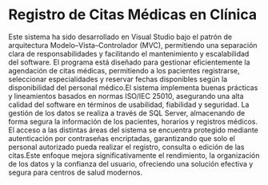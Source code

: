 # Registro de Citas Médicas en Clínica 
Este sistema ha sido desarrollado en Visual Studio bajo el patrón de arquitectura Modelo–Vista–Controlador (MVC), permitiendo una separación clara de responsabilidades y facilitando el mantenimiento y escalabilidad del software. El programa está diseñado para gestionar eficientemente la agendación de citas médicas, permitiendo a los pacientes registrarse, seleccionar especialidades y reservar fechas disponibles según la disponibilidad del personal médico.El sistema implementa buenas prácticas y lineamientos basados en normas ISO/IEC 25010, asegurando una alta calidad del software en términos de usabilidad, fiabilidad y seguridad. La gestión de los datos se realiza a través de SQL Server, almacenando de forma segura la información de los pacientes, horarios y registros médicos. El acceso a las distintas áreas del sistema se encuentra protegido mediante autenticación por contraseñas encriptadas, garantizando que solo el personal autorizado pueda realizar el registro, consulta o edición de las citas.Este enfoque mejora significativamente el rendimiento, la organización de los datos y la confianza del usuario, ofreciendo una solución efectiva y segura para centros de salud modernos.
